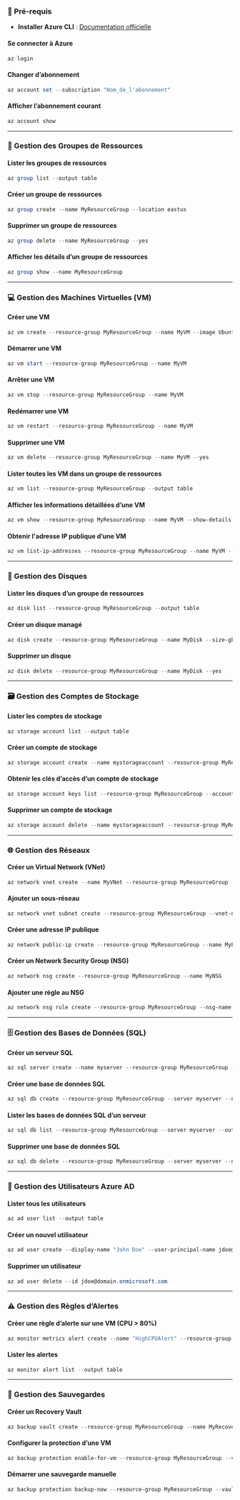 ### 🚀 Pré-requis

- **Installer Azure CLI** : [Documentation officielle](https://docs.microsoft.com/fr-fr/cli/azure/install-azure-cli)

#### Se connecter à Azure

```powershell
az login
```
#### Changer d’abonnement

```powershell
az account set --subscription "Nom_de_l'abonnement"
```
#### Afficher l’abonnement courant

```powershell
az account show
```

---
### 🥞 Gestion des Groupes de Ressources

#### Lister les groupes de ressources

```powershell
az group list --output table
```
#### Créer un groupe de ressources

```powershell
az group create --name MyResourceGroup --location eastus
```
#### Supprimer un groupe de ressources

```powershell
az group delete --name MyResourceGroup --yes
```
#### Afficher les détails d’un groupe de ressources

```powershell
az group show --name MyResourceGroup
```

---
### 💻 Gestion des Machines Virtuelles (VM)

#### Créer une VM

```powershell
az vm create --resource-group MyResourceGroup --name MyVM --image UbuntuLTS --admin-username azureuser --generate-ssh-keys
```
#### Démarrer une VM

```powershell
az vm start --resource-group MyResourceGroup --name MyVM
```
#### Arrêter une VM

```powershell
az vm stop --resource-group MyResourceGroup --name MyVM
```
#### Redémarrer une VM

```powershell
az vm restart --resource-group MyResourceGroup --name MyVM
```
#### Supprimer une VM

```powershell
az vm delete --resource-group MyResourceGroup --name MyVM --yes
```
#### Lister toutes les VM dans un groupe de ressources

```powershell
az vm list --resource-group MyResourceGroup --output table
```
#### Afficher les informations détaillées d’une VM

```powershell
az vm show --resource-group MyResourceGroup --name MyVM --show-details
```
#### Obtenir l'adresse IP publique d’une VM

```powershell
az vm list-ip-addresses --resource-group MyResourceGroup --name MyVM --output table
```

---
### 💾 Gestion des Disques

#### Lister les disques d’un groupe de ressources

```powershell
az disk list --resource-group MyResourceGroup --output table
```
#### Créer un disque managé

```powershell
az disk create --resource-group MyResourceGroup --name MyDisk --size-gb 128
```
#### Supprimer un disque

```powershell
az disk delete --resource-group MyResourceGroup --name MyDisk --yes
```

---
### 🗃️ Gestion des Comptes de Stockage

#### Lister les comptes de stockage

```powershell
az storage account list --output table
```
#### Créer un compte de stockage

```powershell
az storage account create --name mystorageaccount --resource-group MyResourceGroup --location eastus --sku Standard_LRS
```
#### Obtenir les clés d’accès d’un compte de stockage

```powershell
az storage account keys list --resource-group MyResourceGroup --account-name mystorageaccount --output table
```
#### Supprimer un compte de stockage

```powershell
az storage account delete --name mystorageaccount --resource-group MyResourceGroup --yes
```

---
### 🌐 Gestion des Réseaux

#### Créer un Virtual Network (VNet)

```powershell
az network vnet create --name MyVNet --resource-group MyResourceGroup --subnet-name MySubnet
```
#### Ajouter un sous-réseau

```powershell
az network vnet subnet create --resource-group MyResourceGroup --vnet-name MyVNet --name MyNewSubnet --address-prefix 10.0.1.0/24
```
#### Créer une adresse IP publique

```powershell
az network public-ip create --resource-group MyResourceGroup --name MyPublicIP
```
#### Créer un Network Security Group (NSG)

```powershell
az network nsg create --resource-group MyResourceGroup --name MyNSG
```
#### Ajouter une règle au NSG

```powershell
az network nsg rule create --resource-group MyResourceGroup --nsg-name MyNSG --name AllowSSH --protocol Tcp --direction Inbound --priority 1000 --source-address-prefix '*' --source-port-range '*' --destination-address-prefix '*' --destination-port-range 22 --access Allow
```

---
### 🗄️ Gestion des Bases de Données (SQL)

#### Créer un serveur SQL

```powershell
az sql server create --name myserver --resource-group MyResourceGroup --location eastus --admin-user myadmin --admin-password SecurePassword123!
```
#### Créer une base de données SQL

```powershell
az sql db create --resource-group MyResourceGroup --server myserver --name mydatabase --service-objective S0
```
#### Lister les bases de données SQL d’un serveur

```powershell
az sql db list --resource-group MyResourceGroup --server myserver --output table
```
#### Supprimer une base de données SQL

```powershell
az sql db delete --resource-group MyResourceGroup --server myserver --name mydatabase --yes
```

---
### 🤼 Gestion des Utilisateurs Azure AD

#### Lister tous les utilisateurs

```powershell
az ad user list --output table
```
#### Créer un nouvel utilisateur

```powershell
az ad user create --display-name "John Doe" --user-principal-name jdoe@domain.onmicrosoft.com --password "SecurePassword123!"
```
#### Supprimer un utilisateur

```powershell
az ad user delete --id jdoe@domain.onmicrosoft.com
```

---
### ⚠️ Gestion des Règles d’Alertes

#### Créer une règle d’alerte sur une VM (CPU > 80%)

```powershell
az monitor metrics alert create --name "HighCPUAlert" --resource-group MyResourceGroup --scopes "/subscriptions/<subscription-id>/resourceGroups/MyResourceGroup/providers/Microsoft.Compute/virtualMachines/MyVM" --condition "avg Percentage CPU > 80" --description "Alerte lorsque le CPU dépasse 80%" --action-group "MyActionGroup"
```
#### Lister les alertes

```powershell
az monitor alert list --output table
```

---
### 💾 Gestion des Sauvegardes

#### Créer un Recovery Vault

```powershell
az backup vault create --resource-group MyResourceGroup --name MyRecoveryVault --location eastus
```
#### Configurer la protection d’une VM

```powershell
az backup protection enable-for-vm --resource-group MyResourceGroup --vault-name MyRecoveryVault --vm MyVM --policy-name DefaultPolicy
```
#### Démarrer une sauvegarde manuelle

```powershell
az backup protection backup-now --resource-group MyResourceGroup --vault-name MyRecoveryVault --container-name MyContainer --item-name MyVM --retain-until 30-12-2024
```
